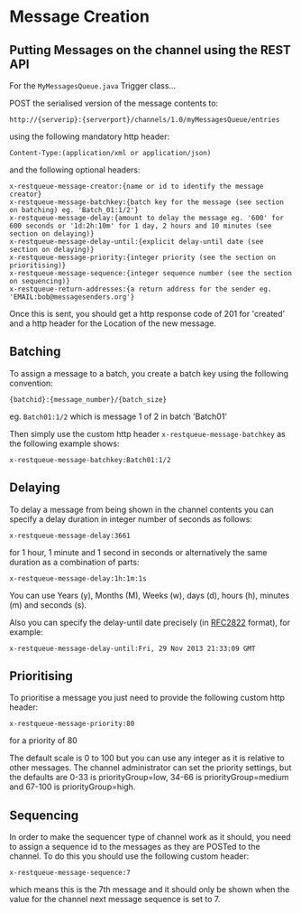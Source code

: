 # Message Creation #

## Putting Messages on the channel using the REST API ##

For the `MyMessagesQueue.java` Trigger class...

POST the serialised version of the message contents to:

```
http://{serverip}:{serverport}/channels/1.0/myMessagesQueue/entries
```

using the following mandatory http header:
```
Content-Type:(application/xml or application/json)
```

and the following optional headers:
```
x-restqueue-message-creator:{name or id to identify the message creator}
x-restqueue-message-batchkey:{batch key for the message (see section on batching) eg. 'Batch_01:1/2'}
x-restqueue-message-delay:{amount to delay the message eg. '600' for 600 seconds or '1d:2h:10m' for 1 day, 2 hours and 10 minutes (see section on delaying)}
x-restqueue-message-delay-until:{explicit delay-until date (see section on delaying)}
x-restqueue-message-priority:{integer priority (see the section on prioritising)}
x-restqueue-message-sequence:{integer sequence number (see the section on sequencing)}
x-restqueue-return-addresses:{a return address for the sender eg. 'EMAIL:bob@messagesenders.org'}
```

Once this is sent, you should get a http response code of 201 for 'created' and a http header for the Location of the new message.

## Batching ##

To assign a message to a batch, you create a batch key using the following convention:
```
{batchid}:{message_number}/{batch_size}
```
eg. `Batch01:1/2`
which is message 1 of 2 in batch 'Batch01'

Then simply use the custom http header `x-restqueue-message-batchkey` as the following example shows:

```
x-restqueue-message-batchkey:Batch01:1/2
```

## Delaying ##

To delay a message from being shown in the channel contents you can specify a delay duration in integer number of seconds as follows:

```
x-restqueue-message-delay:3661
```
for 1 hour, 1 minute and 1 second in seconds
or alternatively the same duration as a combination of parts:
```
x-restqueue-message-delay:1h:1m:1s
```

You can use Years (y), Months (M), Weeks (w), days (d), hours (h), minutes (m) and seconds (s).

Also you can specify the delay-until date precisely (in [RFC2822](http://tools.ietf.org/html/rfc2822) format), for example:
```
x-restqueue-message-delay-until:Fri, 29 Nov 2013 21:33:09 GMT
```



## Prioritising ##

To prioritise a message you just need to provide the following custom http header:
```
x-restqueue-message-priority:80
```
for a priority of 80

The default scale is 0 to 100 but you can use any integer as it is relative to other messages. The channel administrator can set the priority settings, but the defaults are 0-33 is priorityGroup=low, 34-66 is priorityGroup=medium and 67-100 is priorityGroup=high.

## Sequencing ##

In order to make the sequencer type of channel work as it should, you need to assign a sequence id to the messages as they are POSTed to the channel. To do this you should use the following custom header:
```
x-restqueue-message-sequence:7
```
which means this is the 7th message and it should only be shown when the value for the channel next message sequence is set to 7.